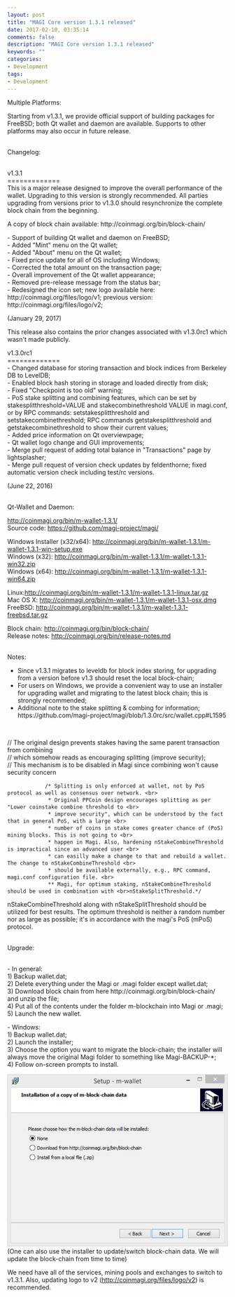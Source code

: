 ```yaml
---
layout: post
title: "MAGI Core version 1.3.1 released"
date: 2017-02-10, 03:35:14
comments: false
description: "MAGI Core version 1.3.1 released"
keywords: ""
categories:
- Development
tags:
- Development
---
```


<div class="block_table text-font-14px">

<div class="page-sub-title">
Multiple Platforms: 
</div>

<p>Starting from v1.3.1, we provide official support of building packages for FreeBSD; both Qt wallet and daemon are available. Supports to other platforms may also occur in future release.</p>

<br>
<div class="page-sub-title">
Changelog: 
</div>

<br>
<p>
v1.3.1<br>
=============<br>
This is a major release designed to improve the overall performance of the wallet. Upgrading to this version is strongly recommended. All parties upgrading from versions prior to v1.3.0 should resynchronize the complete block chain from the beginning. 
</p>

<p>
A copy of block chain available: http://coinmagi.org/bin/block-chain/
</p>

<p>
- Support of building Qt wallet and daemon on FreeBSD;<br>
- Added "Mint" menu on the Qt wallet;<br>
- Added "About" menu on the Qt wallet;<br>
- Fixed price update for all of OS including Windows; <br>
- Corrected the total amount on the transaction page; <br>
- Overall improvement of the Qt wallet appearance;<br>
- Removed pre-release message from the status bar; <br>
- Redesigned the icon set; new logo available here: http://coinmagi.org/files/logo/v1; previous version: http://coinmagi.org/files/logo/v2;
</p>

<p>
(January 29, 2017)
</p>

<p>
This release also contains the prior changes associated with v1.3.0rc1 which wasn't made publicly. 
</p>

<p>
v1.3.0rc1<br>
=============<br>
- Changed database for storing transaction and block indices from Berkeley DB to LevelDB; <br>
- Enabled block hash storing in storage and loaded directly from disk;<br>
- Fixed "Checkpoint is too old" warning;<br>
- PoS stake splitting and combining features, which can be set by stakesplitthreshold=VALUE and stakecombinethreshold VALUE in magi.conf, or by RPC commands: setstakesplitthreshold and setstakecombinethreshold; RPC commands getstakesplitthreshold and getstakecombinethreshold to show their current values;<br>
- Added price information on Qt overviewpage;<br>
- Qt wallet logo change and GUI improvements;<br>
- Merge pull request of adding total balance in "Transactions" page by lightsplasher;<br>
- Merge pull request of version check updates by feldenthorne; fixed automatic version check including test/rc versions.
</p>

<p>
(June 22, 2016)
</p>

<br>
<div class="page-sub-title">
Qt-Wallet and Daemon: 
</div>

<p>
<a href="http://coinmagi.org/bin/m-wallet-1.3.1/">http://coinmagi.org/bin/m-wallet-1.3.1/</a><br>
Source code: <a href="https://github.com/magi-project/magi/">https://github.com/magi-project/magi/</a><br>

Windows Installer (x32/x64): <a href="http://coinmagi.org/bin/m-wallet-1.3.1/m-wallet-1.3.1-win-setup.exe">http://coinmagi.org/bin/m-wallet-1.3.1/m-wallet-1.3.1-win-setup.exe</a><br>
Windows (x32): <a href="http://coinmagi.org/bin/m-wallet-1.3.1/m-wallet-1.3.1-win32.zip">http://coinmagi.org/bin/m-wallet-1.3.1/m-wallet-1.3.1-win32.zip</a><br>
Windows (x64): <a href="http://coinmagi.org/bin/m-wallet-1.3.1/m-wallet-1.3.1-win64.zip">http://coinmagi.org/bin/m-wallet-1.3.1/m-wallet-1.3.1-win64.zip</a><br>

Linux:<a href="http://coinmagi.org/bin/m-wallet-1.3.1/m-wallet-1.3.1-linux.tar.gz">http://coinmagi.org/bin/m-wallet-1.3.1/m-wallet-1.3.1-linux.tar.gz</a><br>
Mac OS X: <a href="http://coinmagi.org/bin/m-wallet-1.3.1/m-wallet-1.3.1-osx.dmg">http://coinmagi.org/bin/m-wallet-1.3.1/m-wallet-1.3.1-osx.dmg</a><br>
FreeBSD: <a href="http://coinmagi.org/bin/m-wallet-1.3.1/m-wallet-1.3.1-freebsd.tar.g">http://coinmagi.org/bin/m-wallet-1.3.1/m-wallet-1.3.1-freebsd.tar.gz</a><br>

Block chain: <a href="http://coinmagi.org/bin/block-chain/">http://coinmagi.org/bin/block-chain/</a><br>
Release notes: <a href="http://coinmagi.org/bin/release-notes.md">http://coinmagi.org/bin/release-notes.md</a>
</p>

<br>
<div class="page-sub-title">
Notes: 
</div>

<ul>
<li>Since v1.3.1 migrates to leveldb for block index storing, for upgrading from a version before v1.3 should reset the local block-chain;</li>
<li>For users on Windows, we provide a convenient way to use an installer for upgrading wallet and migrating to the latest block chain; this is strongly recommended; </li>
<li>Additional note to the stake splitting & combing for information; https://github.com/magi-project/magi/blob/1.3.0rc/src/wallet.cpp#L1595</li>
</ul>

<br>
<p class="text-font-mono">
                // The original design prevents stakes having the same parent transaction from combining <br>
                // which somehow reads as encouraging splitting (improve security); <br>
                // This mechanism is to be disabled in Magi since combining won't cause security concern <br>

                /* Splitting is only enforced at wallet, not by PoS protocol as well as consensus over network. <br>
                 * Original PPCoin design encourages splitting as per "Lower coinstake combine threshold to <br>
                 * improve security", which can be understood by the fact that in general PoS, with a large <br>
                 * number of coins in stake comes greater chance of (PoS) mining blocks. This is not going to <br>
                 * happen in Magi. Also, hardening nStakeCombineThreshold is impractical since an advanced user <br>
                 * can easilly make a change to that and rebuild a wallet. The change to nStakeCombineThreshold <br>
                 * should be available externally, e.g., RPC command, magi.conf configuration file. <br>
                 ** Magi, for optimum staking, nStakeCombineThreshold should be used in combination with <br>nStakeSplitThreshold.*/
</p>

<p>
nStakeCombineThreshold along with nStakeSplitThreshold should be utilized for best results. The optimum threshold is neither a random number nor as large as possible; it's in accordance with the magi's PoS (mPoS) protocol.  
</p>

<br>
<div class="page-sub-title">
Upgrade: 
</div>
<br>

<p>
- In general: <br>
1) Backup wallet.dat;<br>
2) Delete everything under the Magi or .magi folder except wallet.dat;<br>
3) Download block chain from here http://coinmagi.org/bin/block-chain/ and unzip the file;<br>
4) Put all of the contents under the folder m-blockchain into Magi or .magi;<br>
5) Launch the new wallet. <br>
</p>

<p>
- Windows: <br>
1) Backup wallet.dat;<br>
2) Launch the installer;<br>
3) Choose the option you want to migrate the block-chain; the installer will always move the original Magi folder to something like Magi-BACKUP-*;<br>
4) Follow on-screen prompts to install.<br>
</p>


<p>
<img src="/assets/img/blog/2017-02-10-m-core-release-v1.3.1/m-wallet-windows-installer_20170210.png"><br>
(One can also use the installer to update/switch block-chain data. We will update the block-chain from time to time)
</p>

<p>
We need have all of the services, mining pools and exchanges to switch to v1.3.1. Also, updating logo to v2 (<a href="http://coinmagi.org/files/logo/v2">http://coinmagi.org/files/logo/v2</a>) is recommended. 
</p>

</div>